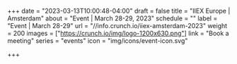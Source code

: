 +++
date = "2023-03-13T10:00:48-04:00"
draft = false
title = "IIEX Europe | Amsterdam"
about = "Event | March 28-29, 2023"
schedule = ""
label = "Event | March 28-29"
url = "//info.crunch.io/iiex-amsterdam-2023"
weight = 200
images = ["https://crunch.io/img/logo-1200x630.png"]
link = "Book a meeting"
series = "events"
icon = "img/icons/event-icon.svg"

+++
